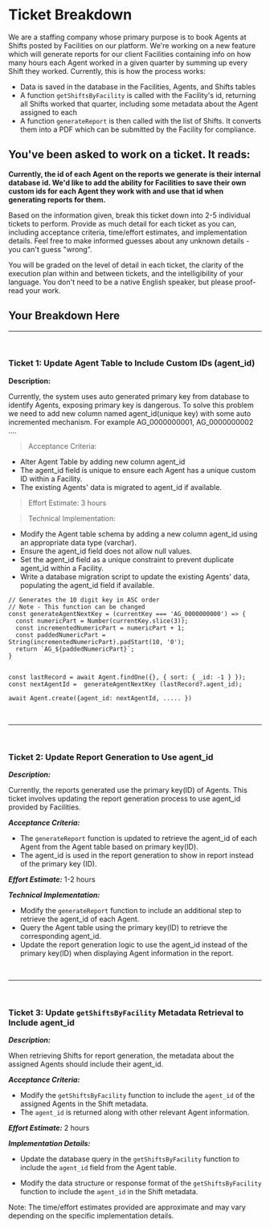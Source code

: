 # Ticket Breakdown
We are a staffing company whose primary purpose is to book Agents at Shifts posted by Facilities on our platform. We're working on a new feature which will generate reports for our client Facilities containing info on how many hours each Agent worked in a given quarter by summing up every Shift they worked. Currently, this is how the process works:

- Data is saved in the database in the Facilities, Agents, and Shifts tables
- A function `getShiftsByFacility` is called with the Facility's id, returning all Shifts worked that quarter, including some metadata about the Agent assigned to each
- A function `generateReport` is then called with the list of Shifts. It converts them into a PDF which can be submitted by the Facility for compliance.

## You've been asked to work on a ticket. It reads:

**Currently, the id of each Agent on the reports we generate is their internal database id. We'd like to add the ability for Facilities to save their own custom ids for each Agent they work with and use that id when generating reports for them.**


Based on the information given, break this ticket down into 2-5 individual tickets to perform. Provide as much detail for each ticket as you can, including acceptance criteria, time/effort estimates, and implementation details. Feel free to make informed guesses about any unknown details - you can't guess "wrong".


You will be graded on the level of detail in each ticket, the clarity of the execution plan within and between tickets, and the intelligibility of your language. You don't need to be a native English speaker, but please proof-read your work.

## Your Breakdown Here
<hr />
<br />

### Ticket 1: Update Agent Table to Include Custom IDs (agent_id)

**Description:**

Currently, the system uses auto generated primary key from database to identify Agents, exposing primary key is dangerous. To solve this problem we need to add new column named agent_id(unique key) with some auto incremented mechanism. For example AG_0000000001, AG_0000000002 ....

> Acceptance Criteria:

- Alter Agent Table by adding new column agent_id
- The agent_id field is unique to ensure each Agent has a unique custom ID within a Facility.
- The existing Agents' data is migrated to agent_id if available.

> Effort Estimate: 3 hours

> Technical Implementation:

- Modify the Agent table schema by adding a new column agent_id using an appropriate data type (varchar).
- Ensure the agent_id field does not allow null values.
- Set the agent_id  field as a unique constraint to prevent duplicate agent_id within a Facility.
- Write a database migration script to update the existing Agents' data, populating the agent_id  field if available.

```
// Generates the 10 digit key in ASC order
// Note - This function can be changed
const generateAgentNextKey = (currentKey === 'AG_0000000000') => {
  const numericPart = Number(currentKey.slice(3));
  const incrementedNumericPart = numericPart + 1;
  const paddedNumericPart = String(incrementedNumericPart).padStart(10, '0');
  return `AG_${paddedNumericPart}`;
}


const lastRecord = await Agent.findOne({}, { sort: { _id: -1 } });
const nextAgentId =  generateAgentNextKey (lastRecord?.agent_id);

await Agent.create({agent_id: nextAgentId, ..... })

```
<br/>
<hr />
<br/>

### Ticket 2: Update Report Generation to Use agent_id

***Description:***

Currently, the reports generated use the primary key(ID) of Agents. This ticket involves updating the report generation process to use agent_id provided by Facilities.

***Acceptance Criteria:*** 

- The `generateReport` function is updated to retrieve the agent_id of each Agent from the Agent table based on primary key(ID).
- The agent_id is used in the report generation to show in report instead of the primary key (ID).

***Effort Estimate:*** 1-2 hours

***Technical Implementation:***

- Modify the `generateReport` function to include an additional step to retrieve the agent_id of each Agent.
- Query the Agent table using the primary key(ID) to retrieve the corresponding agent_id.
- Update the report generation logic to use the agent_id instead of the primary key(ID) when displaying Agent information in the report.

<br/>
<hr />
<br/>

### Ticket 3: Update `getShiftsByFacility` Metadata Retrieval to Include agent_id

***Description:***

When retrieving Shifts for report generation, the metadata about the assigned Agents should include their agent_id.

***Acceptance Criteria:***

- Modify the `getShiftsByFacility` function to include the `agent_id` of the assigned Agents in the Shift metadata.
- The `agent_id` is returned along with other relevant Agent information.

***Effort Estimate:*** 2 hours

***Implementation Details:***

- Update the database query in the `getShiftsByFacility` function to include the `agent_id` field from the Agent table.

- Modify the data structure or response format of the `getShiftsByFacility` function to include the `agent_id` in the Shift metadata.

Note: The time/effort estimates provided are approximate and may vary depending on the specific implementation details.